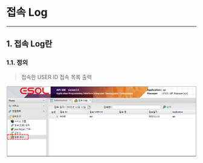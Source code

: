 # 접속 Log

---

## 1. 접속 Log란
### 1.1. 정의

>접속한 USER ID 접속 목록 출력

<img src = "./images/03-management-tools-access-log-01.PNG" width = "650px"> </img> 
